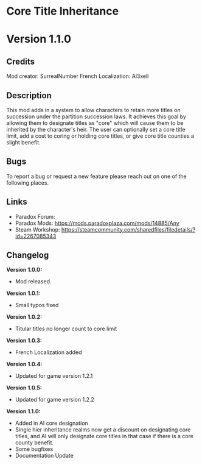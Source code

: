 # Core Title Inheritance

# Version 1.1.0

## Credits
Mod creator: SurrealNumber
French Localization: Al3xell

## Description
This mod adds in a system to allow characters to retain more titles on succession under the partition succession laws. It achieves this goal by allowing them to designate titles as "core" which will cause them to be inherited by the character's heir. The user can optionally set a core title limit, add a cost to coring or holding core titles, or give core title counties a slight benefit.

## Bugs
To report a bug or request a new feature please reach out on one of the following places.


## Links
- Paradox Forum:
- Paradox Mods: https://mods.paradoxplaza.com/mods/14885/Any
- Steam Workshop: https://steamcommunity.com/sharedfiles/filedetails/?id=2267085343

## Changelog

**Version 1.0.0:**
- Mod released.

**Version 1.0.1:**
- Small typos fixed

**Version 1.0.2:**
- Titular titles no longer count to core limit

**Version 1.0.3:**
- French Localization added

**Version 1.0.4:**
- Updated for game version 1.2.1

**Version 1.0.5:**
- Updated for game version 1.2.2

**Version 1.1.0:**
- Added in AI core designation
- Single hier inheritance realms now get a discount on designating core titles, and AI will only designate core titles in that case if there is a core county benefit.
- Some bugfixes
- Documentation Update